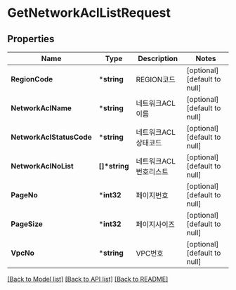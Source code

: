 # GetNetworkAclListRequest

## Properties
Name | Type | Description | Notes
------------ | ------------- | ------------- | -------------
**RegionCode** | ***string** | REGION코드 | [optional] [default to null]
**NetworkAclName** | ***string** | 네트워크ACL이름 | [optional] [default to null]
**NetworkAclStatusCode** | ***string** | 네트워크ACL상태코드 | [optional] [default to null]
**NetworkAclNoList** | **[]\*string** | 네트워크ACL번호리스트 | [optional] [default to null]
**PageNo** | ***int32** | 페이지번호 | [optional] [default to null]
**PageSize** | ***int32** | 페이지사이즈 | [optional] [default to null]
**VpcNo** | ***string** | VPC번호 | [optional] [default to null]

[[Back to Model list]](../README.md#documentation-for-models) [[Back to API list]](../README.md#documentation-for-api-endpoints) [[Back to README]](../README.md)


